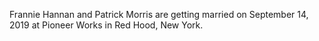 Frannie Hannan and Patrick Morris are getting married on September 14, 2019 at Pioneer Works in Red Hood, New York.
